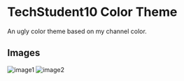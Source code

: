 # TechStudent10 Color Theme
An ugly color theme based on my channel color.

## Images

![image1](https://user-images.githubusercontent.com/76978184/148658675-ea532536-324b-4405-90ef-88dbd48b1bfb.jpg)
![image2](https://user-images.githubusercontent.com/76978184/148657969-03a41a74-1159-44bb-904e-0154a296bdda.png)